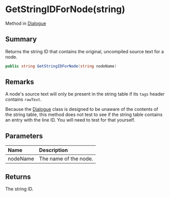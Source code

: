 # GetStringIDForNode(string)

Method in [Dialogue](/api/csharp/yarn.dialogue.md)

## Summary


Returns the string ID that contains the original, uncompiled
source text for a node.


```csharp
public string GetStringIDForNode(string nodeName)
```

## Remarks


A node's source text will only be present in the string table
if its `tags` header contains `rawText`.

Because the  <a href="yarn.dialogue.md">Dialogue</a>  class is designed to be
unaware of the contents of the string table, this method does
not test to see if the string table contains an entry with the
line ID. You will need to test for that yourself.


## Parameters

|Name|Description|
|:---|:---|
|nodeName|The name of the node.|

## Returns

The string ID.

